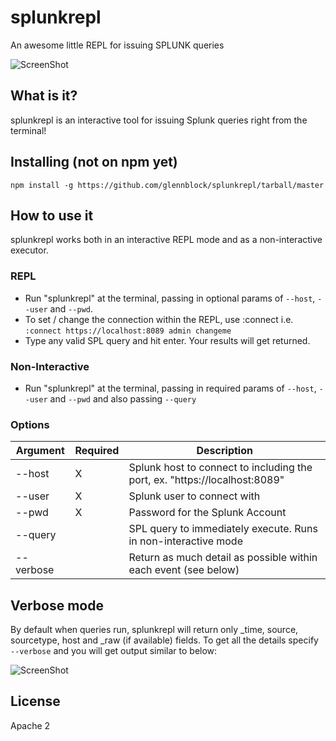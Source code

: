 # splunkrepl
An awesome little REPL for issuing SPLUNK queries

![ScreenShot](https://raw.github.com/glennblock/splunkrepl/screenshots/repl.png)

## What is it?
splunkrepl is an interactive tool for issuing Splunk queries right from the terminal!

## Installing (not on npm yet)
`npm install -g https://github.com/glennblock/splunkrepl/tarball/master`

## How to use it
splunkrepl works both in an interactive REPL mode and as a non-interactive executor.

### REPL 
* Run "splunkrepl" at the terminal, passing in optional params of `--host`, `--user` and `--pwd`.
* To set / change the connection within the REPL, use :connect i.e. `:connect https://localhost:8089 admin changeme`
* Type any valid SPL query and hit enter. Your results will get returned.

### Non-Interactive
* Run "splunkrepl" at the terminal, passing in required params of `--host`, `--user` and `--pwd` and also passing `--query`

### Options

Argument  | Required | Description
--------  | -------- | -----------------
--host    | X        | Splunk host to connect to including the port, ex. "https://localhost:8089"               
--user    | X        | Splunk user to connect with                                                              
--pwd     | X        | Password for the Splunk Account                                                          
--query   |          | SPL query to immediately execute. Runs in non-interactive mode                           
--verbose |          | Return as much detail as possible within each event (see below)                                       

## Verbose mode
By default when queries run, splunkrepl will return only _time, source, sourcetype, host and _raw (if available) fields. To get all the details specify `--verbose` and you will get output similar to below:

![ScreenShot](https://raw.github.com/glennblock/splunkrepl/screenshots/verbose.png)

## License
Apache 2
